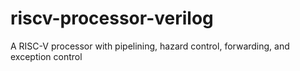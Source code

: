 # riscv-processor-verilog
A RISC-V processor with pipelining, hazard control, forwarding, and exception control
